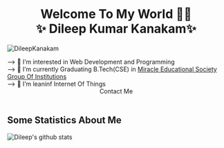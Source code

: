 <h1 align="center"> Welcome To My World 👋👋<br/> ✨ Dileep Kumar Kanakam✨</h1>
<p align="left"> <img src="https://komarev.com/ghpvc/?username=DileepKanakam" alt="DileepKanakam" /> </p>
--> 👀 I’m interested in Web Development and Programming</br>
--> 🌱 I’m currently Graduating B.Tech(CSE) in <a href="https://miracle.edu.in/">Miracle Educational Society Group Of Institutions</a></br>
--> 💞️ I’m leaninf Internet Of Things</br>
<center>Contact Me</center></br>

## Some Statistics About Me
![Dileep's github stats](https://github-readme-stats.vercel.app/api?username=DileepKanakam&include_all_commits=true&count_private=true&show_owner=true&show_icons=true&theme=merko)<br>






<!---
DileepKanakam/DileepKanakam is a ✨ special ✨ repository because its `README.md` (this file) appears on your GitHub profile.
You can click the Preview link to take a look at your changes.
--->
